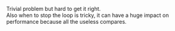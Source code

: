 Trivial problem but hard to get it right.\
Also when to stop the loop is tricky, it can have a huge impact on performance because all the useless compares.
